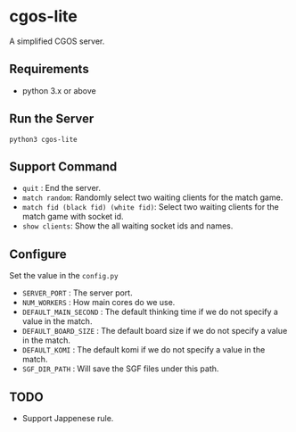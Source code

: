 # cgos-lite

A simplified CGOS server.

## Requirements

* python 3.x or above

## Run the Server

    python3 cgos-lite

## Support Command

* ```quit``` : End the server.
* ```match random```: Randomly select two waiting clients for the match game.
* ```match fid (black fid) (white fid)```: Select two waiting clients for the match game with socket id.
* ```show clients```: Show the all waiting socket ids and names.

## Configure

Set the value in the ```config.py```

* ```SERVER_PORT``` : The server port.
* ```NUM_WORKERS``` : How main cores do we use.
* ```DEFAULT_MAIN_SECOND``` : The default thinking time if we do not specify a value in the match.
* ```DEFAULT_BOARD_SIZE``` : The default board size if we do not specify a value in the match.
* ```DEFAULT_KOMI``` : The default komi if we do not specify a value in the match.
* ```SGF_DIR_PATH``` : Will save the SGF files under this path.


## TODO

* Support Jappenese rule.
